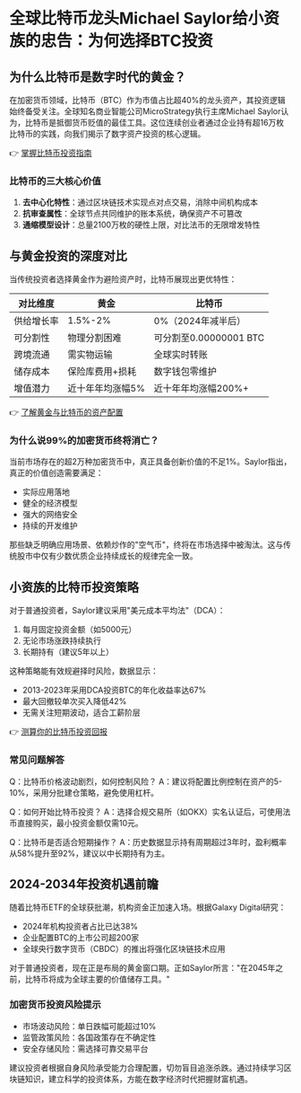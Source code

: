 # 全球比特币龙头Michael Saylor给小资族的忠告：为何选择BTC投资

## 为什么比特币是数字时代的黄金？

在加密货币领域，比特币（BTC）作为市值占比超40%的龙头资产，其投资逻辑始终备受关注。全球知名商业智能公司MicroStrategy执行主席Michael Saylor认为，比特币是抵御货币贬值的最佳工具。这位连续创业者通过企业持有超16万枚比特币的实践，向我们揭示了数字资产投资的核心逻辑。

👉 [掌握比特币投资指南](https://bit.ly/okx_welcome)

### 比特币的三大核心价值
1. **去中心化特性**：通过区块链技术实现点对点交易，消除中间机构成本
2. **抗审查属性**：全球节点共同维护的账本系统，确保资产不可篡改
3. **通缩模型设计**：总量2100万枚的硬性上限，对比法币的无限增发特性

## 与黄金投资的深度对比

当传统投资者选择黄金作为避险资产时，比特币展现出更优特性：

| 对比维度   | 黄金                | 比特币               |
|------------|---------------------|----------------------|
| 供给增长率 | 1.5%-2%             | 0%（2024年减半后）   |
| 可分割性   | 物理分割困难        | 可分割至0.00000001 BTC |
| 跨境流通   | 需实物运输          | 全球实时转账         |
| 储存成本   | 保险库费用+损耗     | 数字钱包零维护       |
| 增值潜力   | 近十年年均涨幅5%    | 近十年年均涨幅200%+  |

👉 [了解黄金与比特币的资产配置](https://bit.ly/okx_welcome)

### 为什么说99%的加密货币终将消亡？

当前市场存在的超2万种加密货币中，真正具备创新价值的不足1%。Saylor指出，真正的价值创造需要满足：
- 实际应用落地
- 健全的经济模型
- 强大的网络安全
- 持续的开发维护

那些缺乏明确应用场景、依赖炒作的"空气币"，终将在市场选择中被淘汰。这与传统股市中仅有少数优质企业持续成长的规律完全一致。

## 小资族的比特币投资策略

对于普通投资者，Saylor建议采用"美元成本平均法"（DCA）：
1. 每月固定投资金额（如5000元）
2. 无论市场涨跌持续执行
3. 长期持有（建议5年以上）

这种策略能有效规避择时风险，数据显示：
- 2013-2023年采用DCA投资BTC的年化收益率达67%
- 最大回撤较单次买入降低42%
- 无需关注短期波动，适合工薪阶层

👉 [测算你的比特币投资回报](https://bit.ly/okx_welcome)

### 常见问题解答

Q：比特币价格波动剧烈，如何控制风险？
A：建议将配置比例控制在资产的5-10%，采用分批建仓策略，避免使用杠杆。

Q：如何开始比特币投资？
A：选择合规交易所（如OKX）实名认证后，可使用法币直接购买，最小投资金额仅需10元。

Q：比特币是否适合短期操作？
A：历史数据显示持有周期超过3年时，盈利概率从58%提升至92%，建议以中长期持有为主。

## 2024-2034年投资机遇前瞻

随着比特币ETF的全球获批潮，机构资金正加速入场。根据Galaxy Digital研究：
- 2024年机构投资者占比已达38%
- 企业配置BTC的上市公司超200家
- 全球央行数字货币（CBDC）的推出将强化区块链技术应用

对于普通投资者，现在正是布局的黄金窗口期。正如Saylor所言："在2045年之前，比特币将成为全球主要的价值储存工具。"

### 加密货币投资风险提示
- 市场波动风险：单日跌幅可能超过10%
- 监管政策风险：各国政策存在不确定性
- 安全存储风险：需选择可靠交易平台

建议投资者根据自身风险承受能力合理配置，切勿盲目追涨杀跌。通过持续学习区块链知识，建立科学的投资体系，方能在数字经济时代把握财富机遇。